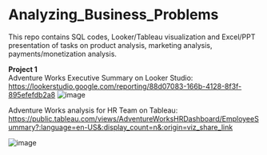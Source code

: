 # Analyzing_Business_Problems
This repo contains SQL codes, Looker/Tableau visualization and Excel/PPT presentation of tasks on product analysis, marketing analysis, payments/monetization analysis. 

**Project 1** <br/>
Adventure Works Executive Summary on Looker Studio: https://lookerstudio.google.com/reporting/88d07083-166b-4128-8f3f-895efefdb2a8 
![image](https://github.com/Grozikova/Analyzing_Business_Problems/assets/112769763/a01895f0-9cfe-4814-ad37-396f2fa0112a)


Adventure Works analysis for HR Team on Tableau: https://public.tableau.com/views/AdventureWorksHRDashboard/EmployeeSummary?:language=en-US&:display_count=n&:origin=viz_share_link 

![image](https://github.com/Grozikova/Analyzing_Business_Problems/assets/112769763/1f6faa9e-9dcc-4535-8ea1-060359ba9636)
